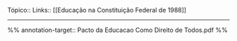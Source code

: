 Tópico::
Links:: [[Educação na Constituição Federal de 1988]]

---

%%
annotation-target:: Pacto da Educacao Como Direito de Todos.pdf
%%